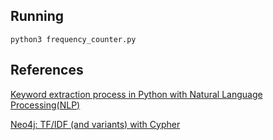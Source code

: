 ## Running
`python3 frequency_counter.py`

## References

[Keyword extraction process in Python with Natural Language Processing(NLP)](https://towardsdatascience.com/keyword-extraction-process-in-python-with-natural-language-processing-nlp-d769a9069d5c)


[Neo4j: TF/IDF (and variants) with Cypher](https://www.markhneedham.com/blog/2015/03/08/neo4j-tfidf-and-variants-with-cypher/)